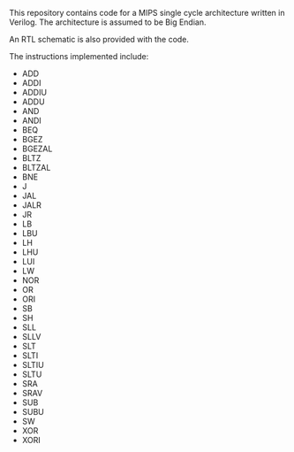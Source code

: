 This repository contains code for a MIPS single cycle architecture written in Verilog.
The architecture is assumed to be Big Endian.

An RTL schematic is also provided with the code.

The instructions implemented include:

* ADD
* ADDI
* ADDIU
* ADDU
* AND
* ANDI
* BEQ
* BGEZ
* BGEZAL
* BLTZ
* BLTZAL
* BNE
* J
* JAL
* JALR
* JR
* LB
* LBU
* LH
* LHU
* LUI
* LW
* NOR
* OR
* ORI
* SB
* SH
* SLL
* SLLV
* SLT
* SLTI
* SLTIU
* SLTU
* SRA
* SRAV
* SUB
* SUBU
* SW
* XOR
* XORI